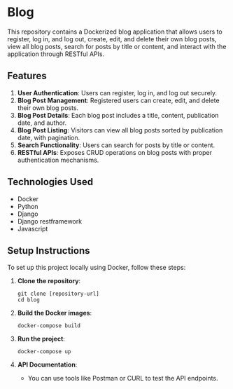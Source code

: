 # Blog

This repository contains a Dockerized blog application that allows users to register, log in, and log out, create, edit, and delete their own blog posts, view all blog posts, search for posts by title or content, and interact with the application through RESTful APIs.

## Features

1. **User Authentication**: Users can register, log in, and log out securely.
2. **Blog Post Management**: Registered users can create, edit, and delete their own blog posts.
3. **Blog Post Details**: Each blog post includes a title, content, publication date, and author.
4. **Blog Post Listing**: Visitors can view all blog posts sorted by publication date, with pagination.
5. **Search Functionality**: Users can search for posts by title or content.
6. **RESTful APIs**: Exposes CRUD operations on blog posts with proper authentication mechanisms.

## Technologies Used

- Docker
- Python
- Django
- Django restframework
- Javascript

## Setup Instructions

To set up this project locally using Docker, follow these steps:

1. **Clone the repository**:
    ```shell
    git clone [repository-url]
    cd blog
    ```

2. **Build the Docker images**:
    ```shell
    docker-compose build
    ```

3. **Run the project**:
    ```shell
    docker-compose up
    ```
    
4. **API Documentation**:
    - You can use tools like Postman or CURL to test the API endpoints.

